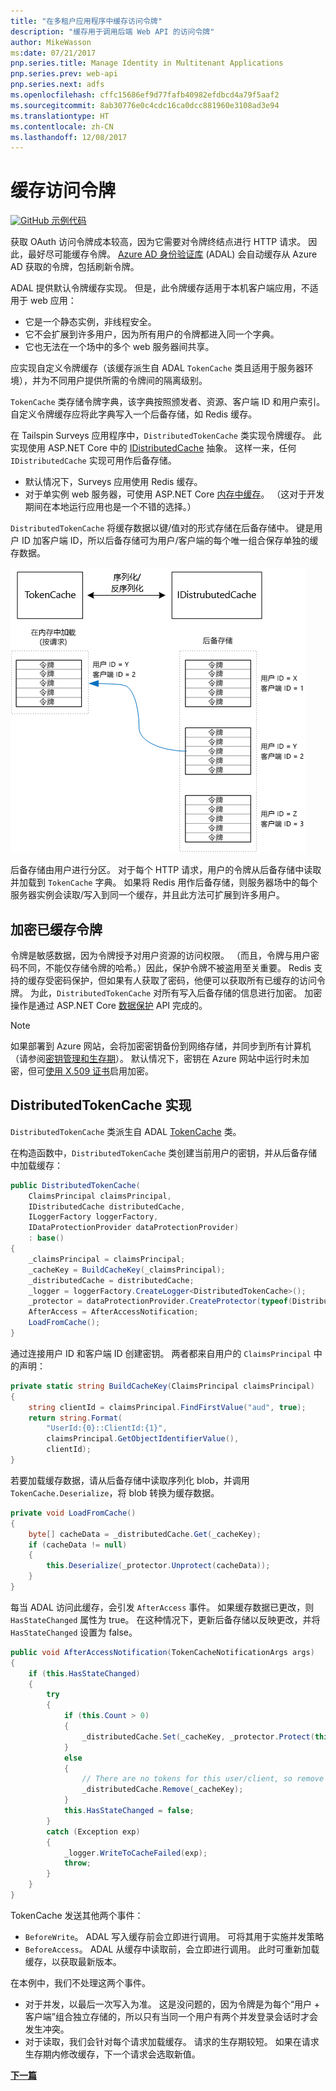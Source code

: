```yaml
---
title: "在多租户应用程序中缓存访问令牌"
description: "缓存用于调用后端 Web API 的访问令牌"
author: MikeWasson
ms:date: 07/21/2017
pnp.series.title: Manage Identity in Multitenant Applications
pnp.series.prev: web-api
pnp.series.next: adfs
ms.openlocfilehash: cffc15686ef9d77fafb40982efdbcd4a79f5aaf2
ms.sourcegitcommit: 8ab30776e0c4cdc16ca0dcc881960e3108ad3e94
ms.translationtype: HT
ms.contentlocale: zh-CN
ms.lasthandoff: 12/08/2017
---
```

# <a name="cache-access-tokens"></a>缓存访问令牌

[![GitHub](../_images/github.png) 示例代码][sample application]

获取 OAuth 访问令牌成本较高，因为它需要对令牌终结点进行 HTTP 请求。 因此，最好尽可能缓存令牌。 [Azure AD 身份验证库][ADAL] (ADAL) 会自动缓存从 Azure AD 获取的令牌，包括刷新令牌。

ADAL 提供默认令牌缓存实现。 但是，此令牌缓存适用于本机客户端应用，不适用于 web 应用：

* 它是一个静态实例，非线程安全。
* 它不会扩展到许多用户，因为所有用户的令牌都进入同一个字典。
* 它也无法在一个场中的多个 web 服务器间共享。

应实现自定义令牌缓存（该缓存派生自 ADAL `TokenCache` 类且适用于服务器环境），并为不同用户提供所需的令牌间的隔离级别。

`TokenCache` 类存储令牌字典，该字典按照颁发者、资源、客户端 ID 和用户索引。 自定义令牌缓存应将此字典写入一个后备存储，如 Redis 缓存。

在 Tailspin Surveys 应用程序中，`DistributedTokenCache` 类实现令牌缓存。 此实现使用 ASP.NET Core 中的 [IDistributedCache][distributed-cache] 抽象。 这样一来，任何 `IDistributedCache` 实现可用作后备存储。

* 默认情况下，Surveys 应用使用 Redis 缓存。
* 对于单实例 web 服务器，可使用 ASP.NET Core [内存中缓存][in-memory-cache]。 （这对于开发期间在本地运行应用也是一个不错的选择。）

`DistributedTokenCache` 将缓存数据以键/值对的形式存储在后备存储中。 键是用户 ID 加客户端 ID，所以后备存储可为用户/客户端的每个唯一组合保存单独的缓存数据。

![令牌缓存](./images/token-cache.png)

后备存储由用户进行分区。 对于每个 HTTP 请求，用户的令牌从后备存储中读取并加载到 `TokenCache` 字典。 如果将 Redis 用作后备存储，则服务器场中的每个服务器实例会读取/写入到同一个缓存，并且此方法可扩展到许多用户。

## <a name="encrypting-cached-tokens"></a>加密已缓存令牌
令牌是敏感数据，因为令牌授予对用户资源的访问权限。 （而且，令牌与用户密码不同，不能仅存储令牌的哈希。）因此，保护令牌不被盗用至关重要。 Redis 支持的缓存受密码保护，但如果有人获取了密码，他便可以获取所有已缓存的访问令牌。 为此，`DistributedTokenCache` 对所有写入后备存储的信息进行加密。 加密操作是通过 ASP.NET Core [数据保护][data-protection] API 完成的。

> [!NOTE]
> 如果部署到 Azure 网站，会将加密密钥备份到网络存储，并同步到所有计算机（请参阅[密钥管理和生存期][key-management]）。 默认情况下，密钥在 Azure 网站中运行时未加密，但可[使用 X.509 证书][x509-cert-encryption]启用加密。
> 
> 

## <a name="distributedtokencache-implementation"></a>DistributedTokenCache 实现
`DistributedTokenCache` 类派生自 ADAL [TokenCache][tokencache-class] 类。

在构造函数中，`DistributedTokenCache` 类创建当前用户的密钥，并从后备存储中加载缓存：

```csharp
public DistributedTokenCache(
    ClaimsPrincipal claimsPrincipal,
    IDistributedCache distributedCache,
    ILoggerFactory loggerFactory,
    IDataProtectionProvider dataProtectionProvider)
    : base()
{
    _claimsPrincipal = claimsPrincipal;
    _cacheKey = BuildCacheKey(_claimsPrincipal);
    _distributedCache = distributedCache;
    _logger = loggerFactory.CreateLogger<DistributedTokenCache>();
    _protector = dataProtectionProvider.CreateProtector(typeof(DistributedTokenCache).FullName);
    AfterAccess = AfterAccessNotification;
    LoadFromCache();
}
```

通过连接用户 ID 和客户端 ID 创建密钥。 两者都来自用户的 `ClaimsPrincipal` 中的声明：

```csharp
private static string BuildCacheKey(ClaimsPrincipal claimsPrincipal)
{
    string clientId = claimsPrincipal.FindFirstValue("aud", true);
    return string.Format(
        "UserId:{0}::ClientId:{1}",
        claimsPrincipal.GetObjectIdentifierValue(),
        clientId);
}
```

若要加载缓存数据，请从后备存储中读取序列化 blob，并调用 `TokenCache.Deserialize`，将 blob 转换为缓存数据。

```csharp
private void LoadFromCache()
{
    byte[] cacheData = _distributedCache.Get(_cacheKey);
    if (cacheData != null)
    {
        this.Deserialize(_protector.Unprotect(cacheData));
    }
}
```

每当 ADAL 访问此缓存，会引发 `AfterAccess` 事件。 如果缓存数据已更改，则 `HasStateChanged` 属性为 true。 在这种情况下，更新后备存储以反映更改，并将 `HasStateChanged` 设置为 false。

```csharp
public void AfterAccessNotification(TokenCacheNotificationArgs args)
{
    if (this.HasStateChanged)
    {
        try
        {
            if (this.Count > 0)
            {
                _distributedCache.Set(_cacheKey, _protector.Protect(this.Serialize()));
            }
            else
            {
                // There are no tokens for this user/client, so remove the item from the cache.
                _distributedCache.Remove(_cacheKey);
            }
            this.HasStateChanged = false;
        }
        catch (Exception exp)
        {
            _logger.WriteToCacheFailed(exp);
            throw;
        }
    }
}
```

TokenCache 发送其他两个事件：

* `BeforeWrite`。 ADAL 写入缓存前会立即进行调用。 可将其用于实施并发策略
* `BeforeAccess`。 ADAL 从缓存中读取前，会立即进行调用。 此时可重新加载缓存，以获取最新版本。

在本例中，我们不处理这两个事件。

* 对于并发，以最后一次写入为准。 这是没问题的，因为令牌是为每个“用户 + 客户端”组合独立存储的，所以只有当同一个用户有两个并发登录会话时才会发生冲突。
* 对于读取，我们会针对每个请求加载缓存。 请求的生存期较短。 如果在请求生存期内修改缓存，下一个请求会选取新值。

[**下一篇**][client-assertion]

<!-- links -->
[ADAL]: https://msdn.microsoft.com/library/azure/jj573266.aspx
[client-assertion]: ./client-assertion.md
[data-protection]: /aspnet/core/security/data-protection/
[distributed-cache]: /aspnet/core/performance/caching/distributed
[key-management]: /aspnet/core/security/data-protection/configuration/default-settings
[in-memory-cache]: /aspnet/core/performance/caching/memory
[tokencache-class]: https://msdn.microsoft.com/library/azure/microsoft.identitymodel.clients.activedirectory.tokencache.aspx
[x509-cert-encryption]: /aspnet/core/security/data-protection/implementation/key-encryption-at-rest#x509-certificate
[sample application]: https://github.com/mspnp/multitenant-saas-guidance
